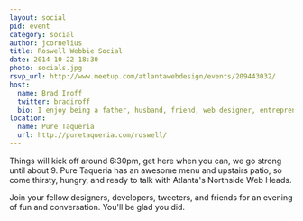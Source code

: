 ```yaml
---
layout: social
pid: event
category: social
author: jcornelius
title: Roswell Webbie Social
date: 2014-10-22 18:30
photo: socials.jpg
rsvp_url: http://www.meetup.com/atlantawebdesign/events/209443032/
host:
  name: Brad Iroff
  twitter: bradiroff
  bio: I enjoy being a father, husband, friend, web designer, entrepreneur, mountain biker, tennis player, photographer, coffee drinker & geek.
location:
  name: Pure Taqueria
  url: http://puretaqueria.com/roswell/
---
```

Things will kick off around 6:30pm, get here when you can, we go strong until about 9. Pure Taqueria has an awesome menu and upstairs patio, so come thirsty, hungry, and ready to talk with Atlanta's Northside Web Heads.</p><p>Join your fellow designers, developers, tweeters, and friends for an evening of fun and conversation. You'll be glad you did.